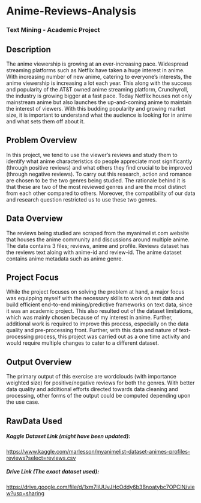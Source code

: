 # Anime-Reviews-Analysis
### Text Mining - Academic Project



## Description

The anime viewership is growing at an ever-increasing pace. Widespread streaming platforms such as Netflix have taken a huge interest in anime. With increasing number of new anime, catering to everyone’s interests, the anime viewership is increasing a lot each year. This along with the success and popularity of the AT&T owned anime streaming platform, Crunchyroll, the industry is growing bigger at a fast pace. Today Netflix houses not only mainstream anime but also launches the up-and-coming anime to maintain the interest of viewers. With this budding popularity and growing market size, it is important to understand what the audience is looking for in anime and what sets them off about it.



## Problem Overview
In this project, we tend to use the viewer’s reviews and study them to identify what anime characteristics do people appreciate most significantly (through positive reviews) and what others they find crucial to be improved (through negative reviews). To carry out this research, action and romance are chosen to be the two genres being studied. The rationale behind it is that these are two of the most reviewed genres and are the most distinct from each other compared to others. Moreover, the compatibility of our data and research question restricted us to use these two genres.


## Data Overview
The reviews being studied are scraped from the myanimelist.com website that houses the anime community and discussions around multiple anime. The data contains 3 files; reviews, anime and profile. Reviews dataset has the reviews text aloing with anime-id and review-id. The anime dataset contains anime metadata such as anime genre.


## Project Focus
While the project focuses on solving the problem at hand, a major focus was equipping myself with the necessary skills to work on text data and build efficient end-to-end mining/predictive frameworks on text data, since it was an academic project. This also resulted out of the dataset limitations, which was mainly chosen because of my interest in anime. Further, additional work is required to improve this process, especially on the data quality and pre-processing front.
Further, with this data and nature of text-processing process, this project was carried out as a one time activity and would require multiple changes to cater to a different dataset.


## Output Overview
The primary output of this exercise are wordclouds (with importance weighted size) for positive/negative reviews for both the genres. 
With better data quality and additional efforts directed towards data cleaning and processing, other forms of the output could be computed depending upon the use case.


## RawData Used

##### Kaggle Dataset Link (might have been updated):
https://www.kaggle.com/marlesson/myanimelist-dataset-animes-profiles-reviews?select=reviews.csv

##### Drive Link (The exact dataset used):
https://drive.google.com/file/d/1xm7liUUvJHcOddy6b3Bnoatybc7OPClN/view?usp=sharing


